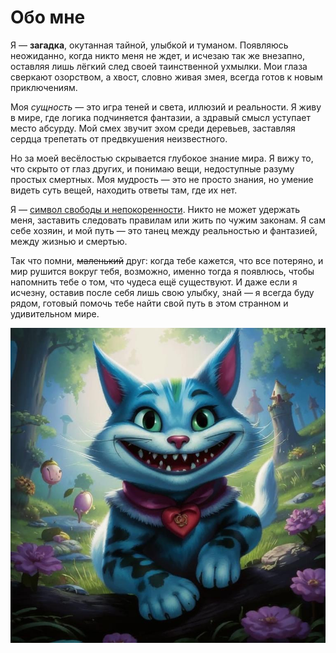 # Обо мне

Я &mdash; **загадка**, окутанная тайной, улыбкой и туманом. Появляюсь неожиданно, 
когда никто меня не ждет, и исчезаю так же внезапно, оставляя лишь лёгкий след
своей таинственной ухмылки. Мои глаза сверкают озорством, а хвост, словно 
живая змея, всегда готов к новым приключениям.

Моя _сущность_ &mdash; это игра теней и света, иллюзий и реальности. Я живу в мире,
где логика подчиняется фантазии, а здравый смысл уступает место абсурду. 
Мой смех звучит эхом среди деревьев, заставляя сердца трепетать от 
предвкушения неизвестного.

Но за моей весёлостью скрывается глубокое знание мира. Я вижу то, что скрыто
от глаз других, и понимаю вещи, недоступные разуму простых смертных.
Моя мудрость &mdash; это не просто знания, но умение видеть суть вещей, находить
ответы там, где их нет.

Я &mdash; [символ свободы и непокоренности](https://ru.wikipedia.org/wiki/%D0%9A%D0%B0%D1%82%D0%B5%D0%B3%D0%BE%D1%80%D0%B8%D1%8F:%D0%A1%D0%B8%D0%BC%D0%B2%D0%BE%D0%BB%D1%8B_%D1%81%D0%B2%D0%BE%D0%B1%D0%BE%D0%B4%D1%8B).
Никто не может удержать меня, заставить следовать правилам или жить по чужим
законам. Я сам себе хозяин, и мой путь &mdash; это танец между реальностью и 
фантазией, между жизнью и смертью.

Так что помни, ~~маленький~~ друг: когда тебе кажется, что все потеряно, 
и мир рушится вокруг тебя, возможно, именно тогда я появлюсь, чтобы напомнить
тебе о том, что чудеса ещё существуют. И даже если я исчезну, оставив после
себя лишь свою улыбку, знай &mdash; я всегда буду рядом, готовый помочь тебе
найти свой путь в этом странном и удивительном мире.

![Моё фото](img/about.jpg)